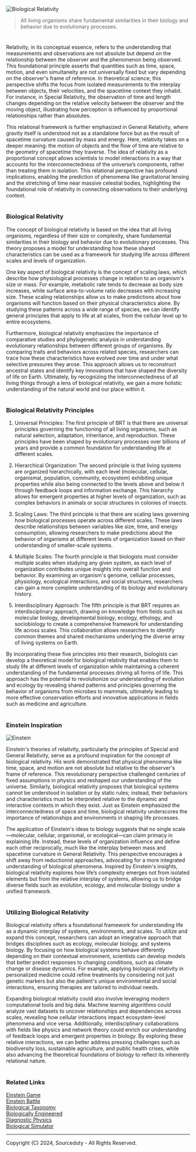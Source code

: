 ![Biological Relativity](https://github.com/user-attachments/assets/b0bf9207-1cb5-4e5e-8e33-b93ba2e1420e)

> All living organisms share fundamental similarities in their biology and behavior due to evolutionary processes.
#

Relativity, in its conceptual essence, refers to the understanding that measurements and observations are not absolute but depend on the relationship between the observer and the phenomenon being observed. This foundational principle asserts that quantities such as time, space, motion, and even simultaneity are not universally fixed but vary depending on the observer's frame of reference. In theoretical science, this perspective shifts the focus from isolated measurements to the interplay between objects, their velocities, and the spacetime context they inhabit. For instance, in Special Relativity, the observation of time and length changes depending on the relative velocity between the observer and the moving object, illustrating how perception is influenced by proportional relationships rather than absolutes.

This relational framework is further emphasized in General Relativity, where gravity itself is understood not as a standalone force but as the result of spacetime curvature caused by mass and energy. Here, relativity takes on a deeper meaning: the motion of objects and the flow of time are relative to the geometry of spacetime they traverse. The idea of relativity as a proportional concept allows scientists to model interactions in a way that accounts for the interconnectedness of the universe’s components, rather than treating them in isolation. This relational perspective has profound implications, enabling the prediction of phenomena like gravitational lensing and the stretching of time near massive celestial bodies, highlighting the foundational role of relativity in connecting observations to their underlying context.

#
### Biological Relativity

The concept of biological relativity is based on the idea that all living organisms, regardless of their size or complexity, share fundamental similarities in their biology and behavior due to evolutionary processes. This theory proposes a model for understanding how these shared characteristics can be used as a framework for studying life across different scales and levels of organization.

One key aspect of biological relativity is the concept of scaling laws, which describe how physiological processes change in relation to an organism's size or mass. For example, metabolic rate tends to decrease as body size increases, while surface area-to-volume ratio decreases with increasing size. These scaling relationships allow us to make predictions about how organisms will function based on their physical characteristics alone. By studying these patterns across a wide range of species, we can identify general principles that apply to life at all scales, from the cellular level up to entire ecosystems.

Furthermore, biological relativity emphasizes the importance of comparative studies and phylogenetic analysis in understanding evolutionary relationships between different groups of organisms. By comparing traits and behaviors across related species, researchers can trace how these characteristics have evolved over time and under what selective pressures they arose. This approach allows us to reconstruct ancestral states and identify key innovations that have shaped the diversity of life on Earth. Ultimately, by recognizing the interconnectedness of all living things through a lens of biological relativity, we gain a more holistic understanding of the natural world and our place within it.

#
### Biological Relativity Principles

1. Universal Principles: The first principle of BRT is that there are universal principles governing the functioning of all living organisms, such as natural selection, adaptation, inheritance, and reproduction. These principles have been shaped by evolutionary processes over billions of years and provide a common foundation for understanding life at different scales.

2. Hierarchical Organization: The second principle is that living systems are organized hierarchically, with each level (molecular, cellular, organismal, population, community, ecosystem) exhibiting unique properties while also being connected to the levels above and below it through feedback loops and information exchange. This hierarchy allows for emergent properties at higher levels of organization, such as complex behaviors in animals or social structures in colonies of insects.

3. Scaling Laws: The third principle is that there are scaling laws governing how biological processes operate across different scales. These laws describe relationships between variables like size, time, and energy consumption, allowing researchers to make predictions about the behavior of organisms at different levels of organization based on their understanding of smaller-scale systems.

4. Multiple Scales: The fourth principle is that biologists must consider multiple scales when studying any given system, as each level of organization contributes unique insights into overall function and behavior. By examining an organism's genome, cellular processes, physiology, ecological interactions, and social structures, researchers can gain a more complete understanding of its biology and evolutionary history.

5. Interdisciplinary Approach: The fifth principle is that BRT requires an interdisciplinary approach, drawing on knowledge from fields such as molecular biology, developmental biology, ecology, ethology, and sociobiology to create a comprehensive framework for understanding life across scales. This collaboration allows researchers to identify common themes and shared mechanisms underlying the diverse array of living systems on Earth.

By incorporating these five principles into their research, biologists can develop a theoretical model for biological relativity that enables them to study life at different levels of organization while maintaining a coherent understanding of the fundamental processes driving all forms of life. This approach has the potential to revolutionize our understanding of evolution and ecology by revealing shared patterns and principles governing the behavior of organisms from microbes to mammals, ultimately leading to more effective conservation efforts and innovative applications in fields such as medicine and agriculture.

#
### Einstein Inspiration

![Einstein](https://github.com/user-attachments/assets/113805fc-b5f9-434e-9c44-e0ce97a3aae4)

Einstein's theories of relativity, particularly the principles of Special and General Relativity, serve as a profound inspiration for the concept of biological relativity. His work demonstrated that physical phenomena like time, space, and motion are not absolute but relative to the observer's frame of reference. This revolutionary perspective challenged centuries of fixed assumptions in physics and reshaped our understanding of the universe. Similarly, biological relativity proposes that biological systems cannot be understood in isolation or by static rules; instead, their behaviors and characteristics must be interpreted relative to the dynamic and interactive contexts in which they exist. Just as Einstein emphasized the interconnectedness of space and time, biological relativity underscores the importance of relationships and environments in shaping life processes.

The application of Einstein's ideas to biology suggests that no single scale—molecular, cellular, organismal, or ecological—can claim primacy in explaining life. Instead, these levels of organization influence and define each other reciprocally, much like the interplay between mass and spacetime curvature in General Relativity. This perspective encourages a shift away from reductionist approaches, advocating for a more integrated understanding of biological phenomena. Inspired by Einstein's insights, biological relativity explores how life’s complexity emerges not from isolated elements but from the relative interplay of systems, allowing us to bridge diverse fields such as evolution, ecology, and molecular biology under a unified framework.

#
### Utilizing Biological Relativity

Biological relativity offers a foundational framework for understanding life as a dynamic interplay of systems, environments, and scales. To utilize and expand this concept, researchers can adopt an integrative approach that bridges disciplines such as ecology, molecular biology, and systems biology. By focusing on how biological systems behave differently depending on their contextual environment, scientists can develop models that better predict responses to changing conditions, such as climate change or disease dynamics. For example, applying biological relativity in personalized medicine could refine treatments by considering not just genetic markers but also the patient's unique environmental and social interactions, ensuring therapies are tailored to individual needs.

Expanding biological relativity could also involve leveraging modern computational tools and big data. Machine learning algorithms could analyze vast datasets to uncover relationships and dependencies across scales, revealing how cellular interactions impact ecosystem-level phenomena and vice versa. Additionally, interdisciplinary collaborations with fields like physics and network theory could enrich our understanding of feedback loops and emergent properties in biology. By exploring these relative interactions, we can better address pressing challenges such as biodiversity loss, sustainable agriculture, and public health crises, while also advancing the theoretical foundations of biology to reflect its inherently relational nature.

#
### Related Links

[Einstein Game](https://github.com/sourceduty/Einstein_Game)
<br>
[Einstein Battle](https://github.com/sourceduty/Einstein_Battle)
<br>
[Biological Taxonomy](https://github.com/sourceduty/Biological_Taxonomy)
<br>
[Biologically Engineered](https://github.com/sourceduty/Biologically_Engineered)
<br>
[Diagnostic Physics](https://github.com/sourceduty/Diagnostic_Physics)
<br>
[Biological Simulator](https://github.com/sourceduty/Biological_Simulator)

***
Copyright (C) 2024, Sourceduty - All Rights Reserved.
